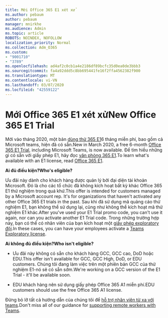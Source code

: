 ```yaml
---
title: Mới Office 365 E1 xét xử
ms.author: pebaum
author: pebaum
manager: mnirkhe
ms.audience: Admin
ms.topic: article
ROBOTS: NOINDEX, NOFOLLOW
localization_priority: Normal
ms.collection: Adm_O365
ms.custom:
- "9001710"
- "3789"
ms.openlocfilehash: ad4af2c0cb1a4e2186df89bcfc35d0ea0de3bbb3
ms.sourcegitcommit: fa4a92ddd5c8bb695441fe16f2ffa4562382f900
ms.translationtype: MT
ms.contentlocale: vi-VN
ms.lasthandoff: 03/07/2020
ms.locfileid: "42559122"
---
```

# <a name="new-office-365-e1-trial"></a><span data-ttu-id="25e1e-102">Mới Office 365 E1 xét xử</span><span class="sxs-lookup"><span data-stu-id="25e1e-102">New Office 365 E1 Trial</span></span>

<span data-ttu-id="25e1e-103">Mới vào tháng 2020, một bản [dùng thử 365 E1](https://docs.microsoft.com/MicrosoftTeams/e1-trial-license)6 tháng miễn phí, bao gồm cả Microsoft teams, hiện đã có sẵn.</span><span class="sxs-lookup"><span data-stu-id="25e1e-103">New in March 2020, a free 6-month [Office 365 E1 Trial](https://docs.microsoft.com/MicrosoftTeams/e1-trial-license), including Microsoft Teams, is now available.</span></span> <span data-ttu-id="25e1e-104">Để tìm hiểu những gì có sẵn với giấy phép E1, hãy đọc [văn phòng 365 E1](https://www.microsoft.com/microsoft-365/business/office-365-enterprise-e1-business-software).</span><span class="sxs-lookup"><span data-stu-id="25e1e-104">To learn what's available with an E1 license, read [Office 365 E1](https://www.microsoft.com/microsoft-365/business/office-365-enterprise-e1-business-software).</span></span>

<span data-ttu-id="25e1e-105">**Ai đủ điều kiện?**</span><span class="sxs-lookup"><span data-stu-id="25e1e-105">**Who's eligible?**</span></span>

<span data-ttu-id="25e1e-106">Ưu đãi này dành cho khách hàng được quản lý bởi đại diện tài khoản Microsoft. Đó là cho các tổ chức đã không kích hoạt bất kỳ khác Office 365 E1 thử nghiệm trong quá khứ.</span><span class="sxs-lookup"><span data-stu-id="25e1e-106">This offer is intended for customers managed by a Microsoft account rep. It's for organizations that haven't activated any other Office 365 E1 trials in the past.</span></span> <span data-ttu-id="25e1e-107">Sau khi đã sử dụng mã quảng cáo thử nghiệm E1, bạn không thể sử dụng lại, cũng như không thể kích hoạt mã thử nghiệm E1 khác.</span><span class="sxs-lookup"><span data-stu-id="25e1e-107">After you've used your E1 Trial promo code, you can't use it again, nor can you activate another E1 Trial code.</span></span> <span data-ttu-id="25e1e-108">Trong những trường hợp này, bạn có thể có nhân viên của bạn kích hoạt một [giấy phép exploratory đội](https://docs.microsoft.com/MicrosoftTeams/teams-exploratory).</span><span class="sxs-lookup"><span data-stu-id="25e1e-108">In these cases, you can have your employees activate a [Teams Exploratory license](https://docs.microsoft.com/MicrosoftTeams/teams-exploratory).</span></span>

<span data-ttu-id="25e1e-109">**Ai không đủ điều kiện?**</span><span class="sxs-lookup"><span data-stu-id="25e1e-109">**Who isn't eligible?**</span></span>

- <span data-ttu-id="25e1e-110">Ưu đãi này không có sẵn cho khách hàng GCC, GCC cao, DoD hoặc EDU.</span><span class="sxs-lookup"><span data-stu-id="25e1e-110">This offer isn't available for GCC, GCC High, DoD, or EDU customers.</span></span> <span data-ttu-id="25e1e-111">Chúng tôi đang làm việc trên một phiên bản GCC của thử nghiệm E1-nó sẽ có sẵn sớm.</span><span class="sxs-lookup"><span data-stu-id="25e1e-111">We're working on a GCC version of the E1 Trial - it'll be available soon.</span></span>

 - <span data-ttu-id="25e1e-112">EDU khách hàng nên sử dụng giấy phép Office 365 A1 miễn phí.</span><span class="sxs-lookup"><span data-stu-id="25e1e-112">EDU customers should use the free Office 365 A1 license.</span></span>

<span data-ttu-id="25e1e-113">Đừng bỏ lỡ tất cả hướng dẫn của chúng tôi để [hỗ trợ nhân viên từ xa với teams](https://docs.microsoft.com/MicrosoftTeams/support-remote-work-with-teams).</span><span class="sxs-lookup"><span data-stu-id="25e1e-113">Don't miss all of our guidance for [supporting remote workers with Teams](https://docs.microsoft.com/MicrosoftTeams/support-remote-work-with-teams).</span></span>
